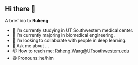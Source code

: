 ## Hi there 👋


A brief bio to **Ruheng**:

- 🔭 I’m currently studying in UT Southwestern medical center.
- 🌱 I’m currently majoring in biomedical engineering.
- 👯 I’m looking to collaborate with people in deep learning.
- 💬 Ask me about ...
- 📫 How to reach me: Ruheng.Wang@UTsouthwestern.edu
- 😄 Pronouns: he/him
